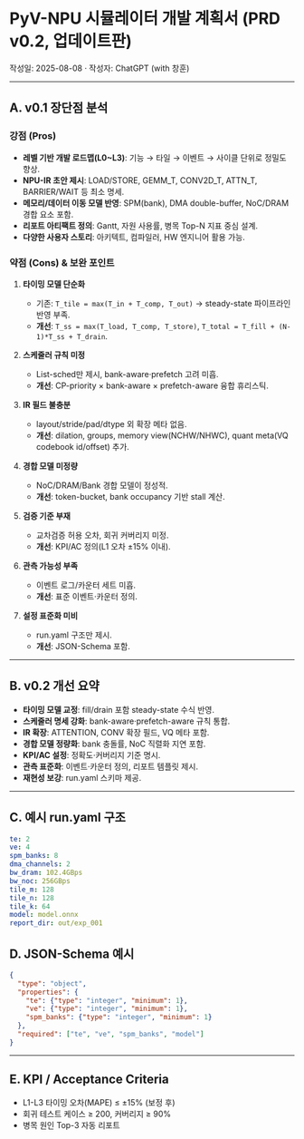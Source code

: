 # PyV-NPU 시뮬레이터 개발 계획서 (PRD v0.2, 업데이트판)
작성일: 2025-08-08 · 작성자: ChatGPT (with 창훈)

---

## A. v0.1 장단점 분석

### 강점 (Pros)
- **레벨 기반 개발 로드맵(L0~L3)**: 기능 → 타일 → 이벤트 → 사이클 단위로 정밀도 향상.
- **NPU-IR 초안 제시**: LOAD/STORE, GEMM_T, CONV2D_T, ATTN_T, BARRIER/WAIT 등 최소 명세.
- **메모리/데이터 이동 모델 반영**: SPM(bank), DMA double-buffer, NoC/DRAM 경합 요소 포함.
- **리포트 아티팩트 정의**: Gantt, 자원 사용률, 병목 Top-N 지표 중심 설계.
- **다양한 사용자 스토리**: 아키텍트, 컴파일러, HW 엔지니어 활용 가능.

### 약점 (Cons) & 보완 포인트
1. **타이밍 모델 단순화**
   - 기존: `T_tile = max(T_in + T_comp, T_out)` → steady-state 파이프라인 반영 부족.
   - **개선**: `T_ss = max(T_load, T_comp, T_store)`, `T_total = T_fill + (N-1)*T_ss + T_drain`.

2. **스케줄러 규칙 미정**
   - List-sched만 제시, bank-aware·prefetch 고려 미흡.
   - **개선**: CP-priority × bank-aware × prefetch-aware 융합 휴리스틱.

3. **IR 필드 불충분**
   - layout/stride/pad/dtype 외 확장 메타 없음.
   - **개선**: dilation, groups, memory view(NCHW/NHWC), quant meta(VQ codebook id/offset) 추가.

4. **경합 모델 미정량**
   - NoC/DRAM/Bank 경합 모델이 정성적.
   - **개선**: token-bucket, bank occupancy 기반 stall 계산.

5. **검증 기준 부재**
   - 교차검증 허용 오차, 회귀 커버리지 미정.
   - **개선**: KPI/AC 정의(L1 오차 ±15% 이내).

6. **관측 가능성 부족**
   - 이벤트 로그/카운터 세트 미흡.
   - **개선**: 표준 이벤트·카운터 정의.

7. **설정 표준화 미비**
   - run.yaml 구조만 제시.
   - **개선**: JSON-Schema 포함.

---

## B. v0.2 개선 요약
- **타이밍 모델 교정**: fill/drain 포함 steady-state 수식 반영.
- **스케줄러 명세 강화**: bank-aware·prefetch-aware 규칙 통합.
- **IR 확장**: ATTENTION, CONV 확장 필드, VQ 메타 포함.
- **경합 모델 정량화**: bank 충돌률, NoC 직렬화 지연 포함.
- **KPI/AC 설정**: 정확도·커버리지 기준 명시.
- **관측 표준화**: 이벤트·카운터 정의, 리포트 템플릿 제시.
- **재현성 보강**: run.yaml 스키마 제공.

---

## C. 예시 run.yaml 구조
```yaml
te: 2
ve: 4
spm_banks: 8
dma_channels: 2
bw_dram: 102.4GBps
bw_noc: 256GBps
tile_m: 128
tile_n: 128
tile_k: 64
model: model.onnx
report_dir: out/exp_001
```

## D. JSON-Schema 예시
```json
{
  "type": "object",
  "properties": {
    "te": {"type": "integer", "minimum": 1},
    "ve": {"type": "integer", "minimum": 1},
    "spm_banks": {"type": "integer", "minimum": 1}
  },
  "required": ["te", "ve", "spm_banks", "model"]
}
```

---

## E. KPI / Acceptance Criteria
- L1-L3 타이밍 오차(MAPE) ≤ ±15% (보정 후)
- 회귀 테스트 케이스 ≥ 200, 커버리지 ≥ 90%
- 병목 원인 Top-3 자동 리포트
